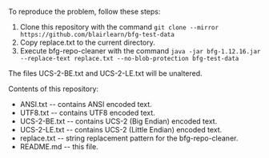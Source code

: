 To reproduce the problem, follow these steps:

1. Clone this repository with the command `git clone --mirror https://github.com/blairlearn/bfg-test-data`
2. Copy replace.txt to the current directory.
3. Execute bfg-repo-cleaner with the command `java -jar bfg-1.12.16.jar --replace-text replace.txt --no-blob-protection bfg-test-data`

The files UCS-2-BE.txt and UCS-2-LE.txt will be unaltered.

Contents of this repository:

* ANSI.txt -- contains ANSI encoded text.
* UTF8.txt -- contains UTF8 encoded text.
* UCS-2-BE.txt -- contains UCS-2 (Big Endian) encoded text.
* UCS-2-LE.txt -- contains UCS-2 (Little Endian) encoded text.
* replace.txt -- string replacement pattern for the bfg-repo-cleaner.
* README.md -- this file.
